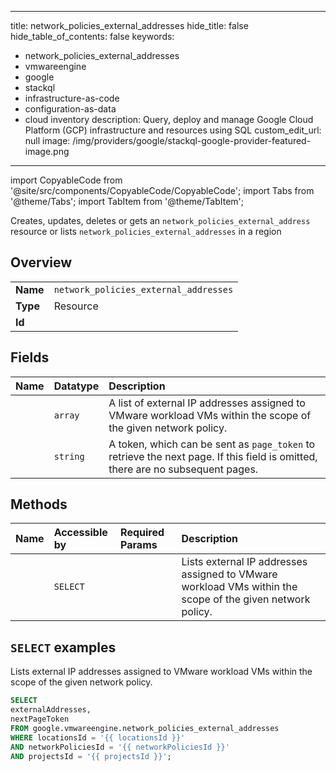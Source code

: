 
---
title: network_policies_external_addresses
hide_title: false
hide_table_of_contents: false
keywords:
  - network_policies_external_addresses
  - vmwareengine
  - google
  - stackql
  - infrastructure-as-code
  - configuration-as-data
  - cloud inventory
description: Query, deploy and manage Google Cloud Platform (GCP) infrastructure and resources using SQL
custom_edit_url: null
image: /img/providers/google/stackql-google-provider-featured-image.png
---

import CopyableCode from '@site/src/components/CopyableCode/CopyableCode';
import Tabs from '@theme/Tabs';
import TabItem from '@theme/TabItem';

Creates, updates, deletes or gets an <code>network_policies_external_address</code> resource or lists <code>network_policies_external_addresses</code> in a region

## Overview
<table><tbody>
<tr><td><b>Name</b></td><td><code>network_policies_external_addresses</code></td></tr>
<tr><td><b>Type</b></td><td>Resource</td></tr>
<tr><td><b>Id</b></td><td><CopyableCode code="google.vmwareengine.network_policies_external_addresses" /></td></tr>
</tbody></table>

## Fields
| Name | Datatype | Description |
|:-----|:---------|:------------|
| <CopyableCode code="externalAddresses" /> | `array` | A list of external IP addresses assigned to VMware workload VMs within the scope of the given network policy. |
| <CopyableCode code="nextPageToken" /> | `string` | A token, which can be sent as `page_token` to retrieve the next page. If this field is omitted, there are no subsequent pages. |

## Methods
| Name | Accessible by | Required Params | Description |
|:-----|:--------------|:----------------|:------------|
| <CopyableCode code="fetch_external_addresses" /> | `SELECT` | <CopyableCode code="locationsId, networkPoliciesId, projectsId" /> | Lists external IP addresses assigned to VMware workload VMs within the scope of the given network policy. |

## `SELECT` examples

Lists external IP addresses assigned to VMware workload VMs within the scope of the given network policy.

```sql
SELECT
externalAddresses,
nextPageToken
FROM google.vmwareengine.network_policies_external_addresses
WHERE locationsId = '{{ locationsId }}'
AND networkPoliciesId = '{{ networkPoliciesId }}'
AND projectsId = '{{ projectsId }}'; 
```
